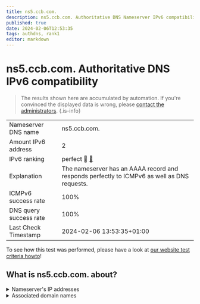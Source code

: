 ```yaml
---
title: ns5.ccb.com.
description: ns5.ccb.com. Authoritative DNS Nameserver IPv6 compatibility
published: true
date: 2024-02-06T12:53:35
tags: authdns, rank1
editor: markdown
---
```


# ns5.ccb.com. Authoritative DNS IPv6 compatibility

> The results shown here are accumulated by automation. If you're convinced the displayed data is wrong, please [contact the administrators](/howto/chat). 
{.is-info}




|   |   |
| - | - |
| Nameserver DNS name | ns5.ccb.com.
| Amount IPv6 address | 2
| IPv6 ranking | perfect :1st_place_medal: [🔗](/howto/ranking) |
| Explanation | The nameserver has an AAAA record and responds perfectly to ICMPv6 as well as DNS requests. |
| ICMPv6 success rate | 100%|
| DNS query success rate | 100% |
| Last Check Timestamp | 2024-02-06 13:53:35+01:00 |

To see how this test was performed, please have a look at [our website test criteria howto](/howto/testcriteria/authdns)!


## What is ns5.ccb.com. about?




<details>
<summary>Nameserver's IP addresses</summary>

2408:8000:f010:0:114:114:116:145

240e:5a:6805:0:114:114:116:145

</details>



<details>
<summary>Associated domain names</summary>

www.ccb.com

</details>
